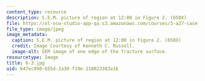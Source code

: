 ```yaml
---
content_type: resource
description: S.E.M. picture of region at 12:00 in Figure 2. (650X)
file: https://ol-ocw-studio-app-qa.s3.amazonaws.com/courses/3-a27-case-studies-in-forensic-metallurgy-fall-2007/647ec998b55d2a30f19e110023383a16_6-3.jpg
file_type: image/jpeg
image_metadata:
  caption: S.E.M. picture of region at 12:00 in Figure 2. (650X)
  credit: Image Courtesy of Kenneth C. Russell.
  image-alt: SEM image of one edge of the fracture surface.
resourcetype: Image
title: 6-3.jpg
uid: 647ec998-b55d-2a30-f19e-110023383a16
---
```

